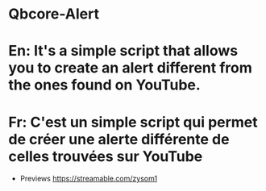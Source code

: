# Qbcore-Alert

# En: It's a simple script that allows you to create an alert different from the ones found on YouTube.
# Fr: C'est un simple script qui permet de créer une alerte différente de celles trouvées sur YouTube

- Previews
 https://streamable.com/zysom1
